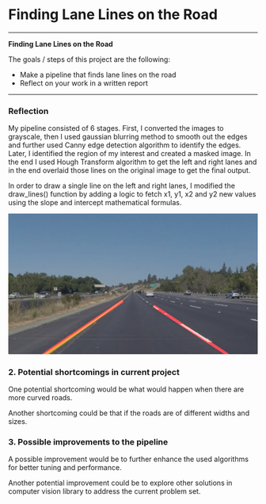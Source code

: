 # **Finding Lane Lines on the Road** 



---

**Finding Lane Lines on the Road**

The goals / steps of this project are the following:
* Make a pipeline that finds lane lines on the road
* Reflect on your work in a written report


[//]: # (Image References)

[image1]: ./test_images_output/solidYellowLeft.jpg

---

### Reflection

My pipeline consisted of 6 stages. First, I converted the images to grayscale, then I used gaussian blurring method to smooth out the edges and further used Canny edge detection algorithm to identify the edges. Later, I identified the region of my interest and created a masked image. In the end I used Hough Transform algorithm to get the left and right lanes and in the end overlaid those lines on the original image to get the final output.

In order to draw a single line on the left and right lanes, I modified the draw_lines() function by adding a logic to fetch x1, y1, x2 and y2 new values using the slope and intercept mathematical formulas.


![alt text][image1]


### 2. Potential shortcomings in current project


One potential shortcoming would be what would happen when there are more curved roads. 

Another shortcoming could be that if the roads are of different widths and sizes.


### 3. Possible improvements to the pipeline

A possible improvement would be to further enhance the used algorithms for better tuning and performance.

Another potential improvement could be to explore other solutions in computer vision library to address the current problem set.
